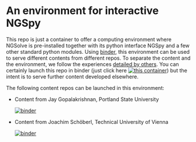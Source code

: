 # An environment for interactive NGSpy


This repo is just a container to offer a computing environment where
NGSolve is pre-installed together with its python interface NGSpy and a few 
other standard python modules. Using
[binder](https://github.com/alan-turing-institute/the-turing-way/blob/master/workshops/boost-research-reproducibility-binder/workshop-presentations/zero-to-binder-python.md), this environment can be used to serve different contents from
different repos.  To separate the content and the environment, we
follow the experiences [detailed by
others](https://discourse.jupyter.org/t/tip-speed-up-binder-launches-by-pulling-github-content-in-a-binder-link-with-nbgitpuller/922).  You can certainly launch this repo in binder (just click here 	[![this container](https://mybinder.org/badge_logo.svg)](https://mybinder.org/v2/gh/jayggg/ngspybinderenv.git/master?filepath=TestNgsolve.ipynb)) but the intent is to serve further content developed elsewhere.


The following content repos can be launched in this environment:

- Content from Jay Gopalakrishnan, Portland State University
	
	[![binder](https://mybinder.org/badge_logo.svg)](https://mybinder.org/v2/gh/jayggg/ngspybinderenv.git/master?urlpath=git-pull?repo=https://github.com/jayggg/mth65123%26branch=master%26subpath=INDEX.ipynb)

- Content from Joachim Schöberl, Technical University of Vienna 
	
	[![binder](https://mybinder.org/badge_logo.svg)](https://mybinder.org/v2/gh/jayggg/ngspybinderenv.git/master?urlpath=git-pull?repo=https://github.com/JSchoeberl/iFEM%26branch=master%26subpath=iFEM.ipynb)


